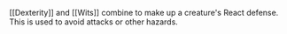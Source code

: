 [[Dexterity]] and [[Wits]] combine to make up a creature's React defense. This is used to avoid attacks or other hazards.